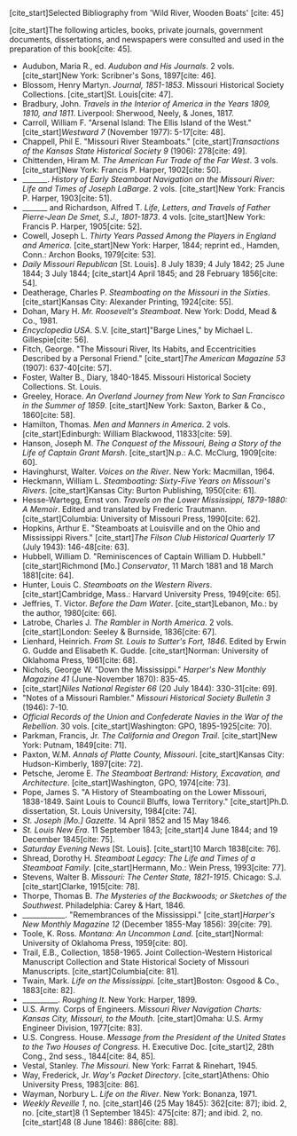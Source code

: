 [cite_start]Selected Bibliography from 'Wild River, Wooden Boats' [cite: 45]

[cite_start]The following articles, books, private journals, government documents, dissertations, and newspapers were consulted and used in the preparation of this book[cite: 45].

* Audubon, Maria R., ed. *Audubon and His Journals*. 2 vols. [cite_start]New York: Scribner's Sons, 1897[cite: 46].
* Blossom, Henry Martyn. *Journal, 1851-1853*. Missouri Historical Society Collections. [cite_start]St. Louis[cite: 47].
* Bradbury, John. *Travels in the Interior of America in the Years 1809, 1810, and 1811*. Liverpool: Sherwood, Neely, & Jones, 1817.
* Carroll, William F. "Arsenal Island: The Ellis Island of the West." [cite_start]*Westward 7* (November 1977): 5-17[cite: 48].
* Chappell, Phil E. "Missouri River Steamboats." [cite_start]*Transactions of the Kansas State Historical Society 9* (1906): 278[cite: 49].
* Chittenden, Hiram M. *The American Fur Trade of the Far West*. 3 vols. [cite_start]New York: Francis P. Harper, 1902[cite: 50].
* _______. *History of Early Steamboat Navigation on the Missouri River: Life and Times of Joseph LaBarge*. 2 vols. [cite_start]New York: Francis P. Harper, 1903[cite: 51].
* _______ and Richardson, Alfred T. *Life, Letters, and Travels of Father Pierre-Jean De Smet, S.J., 1801-1873*. 4 vols. [cite_start]New York: Francis P. Harper, 1905[cite: 52].
* Cowell, Joseph L. *Thirty Years Passed Among the Players in England and America*. [cite_start]New York: Harper, 1844; reprint ed., Hamden, Conn.: Archon Books, 1979[cite: 53].
* *Daily Missouri Republican* [St. Louis]. 8 July 1839; 4 July 1842; 25 June 1844; 3 July 1844; [cite_start]4 April 1845; and 28 February 1856[cite: 54].
* Deatherage, Charles P. *Steamboating on the Missouri in the Sixties*. [cite_start]Kansas City: Alexander Printing, 1924[cite: 55].
* Dohan, Mary H. *Mr. Roosevelt's Steamboat*. New York: Dodd, Mead & Co., 1981.
* *Encyclopedia USA*. S.V. [cite_start]"Barge Lines," by Michael L. Gillespie[cite: 56].
* Fitch, George. "The Missouri River, Its Habits, and Eccentricities Described by a Personal Friend." [cite_start]*The American Magazine 53* (1907): 637-40[cite: 57].
* Foster, Walter B., Diary, 1840-1845. Missouri Historical Society Collections. St. Louis.
* Greeley, Horace. *An Overland Journey from New York to San Francisco in the Summer of 1859*. [cite_start]New York: Saxton, Barker & Co., 1860[cite: 58].
* Hamilton, Thomas. *Men and Manners in America*. 2 vols. [cite_start]Edinburgh: William Blackwood, 11833[cite: 59].
* Hanson, Joseph M. *The Conquest of the Missouri, Being a Story of the Life of Captain Grant Marsh*. [cite_start]N.p.: A.C. McClurg, 1909[cite: 60].
* Havinghurst, Walter. *Voices on the River*. New York: Macmillan, 1964.
* Heckmann, William L. *Steamboating: Sixty-Five Years on Missouri's Rivers*. [cite_start]Kansas City: Burton Publishing, 1950[cite: 61].
* Hesse-Wartegg, Ernst von. *Travels on the Lower Mississippi, 1879-1880: A Memoir*. Edited and translated by Frederic Trautmann. [cite_start]Columbia: University of Missouri Press, 1990[cite: 62].
* Hopkins, Arthur E. "Steamboats at Louisville and on the Ohio and Mississippi Rivers." [cite_start]*The Filson Club Historical Quarterly 17* (July 1943): 146-48[cite: 63].
* Hubbell, William D. "Reminiscences of Captain William D. Hubbell." [cite_start]Richmond [Mo.] *Conservator*, 11 March 1881 and 18 March 1881[cite: 64].
* Hunter, Louis C. *Steamboats on the Western Rivers*. [cite_start]Cambridge, Mass.: Harvard University Press, 1949[cite: 65].
* Jeffries, T. Victor. *Before the Dam Water*. [cite_start]Lebanon, Mo.: by the author, 1980[cite: 66].
* Latrobe, Charles J. *The Rambler in North America*. 2 vols. [cite_start]London: Seeley & Burnside, 1836[cite: 67].
* Lienhard, Heinrich. *From St. Louis to Sutter's Fort, 1846*. Edited by Erwin G. Gudde and Elisabeth K. Gudde. [cite_start]Norman: University of Oklahoma Press, 1961[cite: 68].
* Nichols, George W. "Down the Mississippi." *Harper's New Monthly Magazine 41* (June-November 1870): 835-45.
* [cite_start]*Niles National Register 66* (20 July 1844): 330-31[cite: 69].
* "Notes of a Missouri Rambler." *Missouri Historical Society Bulletin 3* (1946): 7-10.
* *Official Records of the Union and Confederate Navies in the War of the Rebellion*. 30 vols. [cite_start]Washington: GPO, 1895-1925[cite: 70].
* Parkman, Francis, Jr. *The California and Oregon Trail*. [cite_start]New York: Putnam, 1849[cite: 71].
* Paxton, W.M. *Annals of Platte County, Missouri*. [cite_start]Kansas City: Hudson-Kimberly, 1897[cite: 72].
* Petsche, Jerome E. *The Steamboat Bertrand: History, Excavation, and Architecture*. [cite_start]Washington, GPO, 1974[cite: 73].
* Pope, James S. "A History of Steamboating on the Lower Missouri, 1838-1849. Saint Louis to Council Bluffs, Iowa Territory." [cite_start]Ph.D. dissertation, St. Louis University, 1984[cite: 74].
* *St. Joseph [Mo.] Gazette*. 14 April 1852 and 15 May 1846.
* *St. Louis New Era*. 11 September 1843; [cite_start]4 June 1844; and 19 December 1845[cite: 75].
* *Saturday Evening News* [St. Louis]. [cite_start]10 March 1838[cite: 76].
* Shread, Dorothy H. *Steamboat Legacy: The Life and Times of a Steamboat Family*. [cite_start]Hermann, Mo.: Wein Press, 1993[cite: 77].
* Stevens, Walter B. *Missouri: The Center State, 1821-1915*. Chicago: S.J. [cite_start]Clarke, 1915[cite: 78].
* Thorpe, Thomas B. *The Mysteries of the Backwoods; or Sketches of the Southwest*. Philadelphia: Carey & Hart, 1846.
* ____________. "Remembrances of the Mississippi." [cite_start]*Harper's New Monthly Magazine 12* (December 1855-May 1856): 39[cite: 79].
* Toole, K. Ross. *Montana: An Uncommon Land*. [cite_start]Normal: University of Oklahoma Press, 1959[cite: 80].
* Trail, E.B., Collection, 1858-1965. Joint Collection-Western Historical Manuscript Collection and State Historical Society of Missouri Manuscripts. [cite_start]Columbia[cite: 81].
* Twain, Mark. *Life on the Mississippi*. [cite_start]Boston: Osgood & Co., 1883[cite: 82].
* __________. *Roughing It*. New York: Harper, 1899.
* U.S. Army. Corps of Engineers. *Missouri River Navigation Charts: Kansas City, Missouri, to the Mouth*. [cite_start]Omaha: U.S. Army Engineer Division, 1977[cite: 83].
* U.S. Congress. House. *Message from the President of the United States to the Two Houses of Congress*. H. Executive Doc. [cite_start]2, 28th Cong., 2nd sess., 1844[cite: 84, 85].
* Vestal, Stanley. *The Missouri*. New York: Farrat & Rinehart, 1945.
* Way, Frederick, Jr. *Way's Packet Directory*. [cite_start]Athens: Ohio University Press, 1983[cite: 86].
* Wayman, Norbury L. *Life on the River*. New York: Bonanza, 1971.
* *Weekly Reveille 1*, no. [cite_start]46 (25 May 1845): 362[cite: 87]; ibid. 2, no. [cite_start]8 (1 September 1845): 475[cite: 87]; and ibid. 2, no. [cite_start]48 (8 June 1846): 886[cite: 88].
